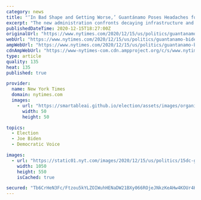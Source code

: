```yaml
---
category: news
title: "‘In Bad Shape and Getting Worse,’ Guantánamo Poses Headaches for Biden"
excerpt: "The new administration confronts decaying infrastructure and a military justice system moving at a glacial pace."
publishedDateTime: 2020-12-15T18:27:00Z
originalUrl: "https://www.nytimes.com/2020/12/15/us/politics/guantanamo-biden.html"
webUrl: "https://www.nytimes.com/2020/12/15/us/politics/guantanamo-biden.html"
ampWebUrl: "https://www.nytimes.com/2020/12/15/us/politics/guantanamo-biden.amp.html"
cdnAmpWebUrl: "https://www-nytimes-com.cdn.ampproject.org/c/s/www.nytimes.com/2020/12/15/us/politics/guantanamo-biden.amp.html"
type: article
quality: 135
heat: 135
published: true

provider:
  name: New York Times
  domain: nytimes.com
  images:
    - url: "https://smartableai.github.io/election/assets/images/organizations/nytimes.com-50x50.jpg"
      width: 50
      height: 50

topics:
  - Election
  - Joe Biden
  - Democratic Voice

images:
  - url: "https://static01.nyt.com/images/2020/12/15/us/politics/15dc-gitmo/15dc-gitmo-facebookJumbo.jpg"
    width: 1050
    height: 550
    isCached: true

secured: "Tb6CrHeN3Fc/Ftzou5kYLZOIWuhHENaDW21BXy066ROjeJNkzKeAHw4KOUr4Hsyw2q5apEtF9e+Lyg2u4jnaKWXvWMtkIeFulsBztv0c7rhg56fFpu0j105u+0CHU+DoUF8TcYFeZbEAyedgCtS/5Ne194ldcgYSm8GozoGw/xlsWFqDDnIG7ZYk3GeARnveD/EPW35G59O62QC4bcIjSp/jwPGAsafVQYEQDIh/u628ChBFGxAT0cK4YZNhs1gmeiPZDPVWy7Nz/86s3R0d9WwvqgxIKTyrzw+vY3k5O5buTxegU98hFWVVRTSe+spE5ZNd3bWlWyE5/jXbS8xAqpoNpQeZQI18ZZOPDAkr1x0=;rzzzQQT5TSMhOqM3SeWMGg=="
---
```


